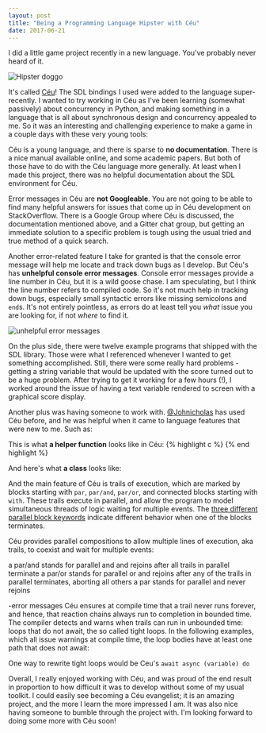 ```yaml
---
layout: post
title: "Being a Programming Language Hipster with Céu"
date: 2017-06-21
---
```


I did a little game project recently in a new language. You've probably never heard of it.

![Hipster doggo](http://s2.quickmeme.com/img/82/82af2fda9892b0029e8585a058272dc7451e25fedff6425e4da30695a52554de.jpg)

It's called [Céu](http://ceu-lang.org/)! The SDL bindings I used were added to the language super-recently. I wanted to try working in Céu as I've been learning (somewhat passively) about concurrency in Python, and making something in a language that is all about synchronous design and concurrency appealed to me. So it was an interesting and challenging experience to make a game in a couple days with these very young tools:

Céu is a young language, and there is sparse to **no documentation**. There is a nice manual available online, and some academic papers. But both of those have to do with the Céu language more generally. At least when I made this project, there was no helpful documentation about the SDL environment for Céu.

Error messages in Céu are **not Googleable**. You are not going to be able to find many helpful answers for issues that come up in Céu development on StackOverflow. There is a Google Group where Céu is discussed, the documentation mentioned above, and a Gitter chat group, but getting an immediate solution to a specific problem is tough using the usual tried and true method of a quick search.

Another error-related feature I take for granted is that the console error message will help me locate and track down bugs as I develop. But Céu's has **unhelpful console error messages**. Console error messages provide a line number in Céu, but it is a wild goose chase. I am speculating, but I think the line number refers to compiled code. So it's not much help in tracking down bugs, especially small syntactic errors like missing semicolons and ```end```s. It's not entirely pointless, as errors do at least tell you *what* issue you are looking for, if not *where* to find it.

![unhelpful error messages]()

On the plus side, there were twelve example programs that shipped with the SDL library. Those were what I referenced whenever I wanted to get something accomplished. Still, there were some really hard problems - getting a string variable that would be updated with the score turned out to be a huge problem. After trying to get it working for a few hours (!), I worked around the issue of having a text variable rendered to screen with a graphical score display.

Another plus was having someone to work with. [@Johnicholas](https://github.com/johnicholas) has used Céu before, and he was helpful when it came to language features that were new to me. Such as:

This is what **a helper function** looks like in Céu:
{% highlight c %}
{% end highlight %}

And here's what **a class** looks like:

And the main feature of Céu is trails of execution, which are marked by blocks starting with ```par```, ```par/and```, ```par/or```, and connected blocks starting with ```with```. These trails execute in parallel, and allow the program to model simultaneous threads of logic waiting for multiple events. The [three different parallel block keywords](http://fsantanna.github.io/ceu/out/manual/v0.20/#parallel-compositions-and-abortion) indicate different behavior when one of the blocks terminates.

Céu provides parallel compositions to allow multiple lines of execution, aka trails, to coexist and wait for multiple events:

a par/and stands for parallel and and rejoins after all trails in parallel terminate
a par/or stands for parallel or and rejoins after any of the trails in parallel terminates, aborting all others
a par stands for parallel and never rejoins

-error messages
Céu ensures at compile time that a trail never runs forever, and hence, that reaction chains always run to completion in bounded time.
The compiler detects and warns when trails can run in unbounded time: loops that do not await, the so called tight loops.
In the following examples, which all issue warnings at compile time, the loop bodies have at least one path that does not await:

One way to rewrite tight loops would be Ceu's ```await async (variable) do```

Overall, I really enjoyed working with Céu, and was proud of the end result in proportion to how difficult it was to develop without some of my usual toolkit. I could easily see becoming a Céu evangelist; it is an amazing project, and the more I learn the more impressed I am. It was also nice having someone to bumble through the project with. I'm looking forward to doing some more with Céu soon!
